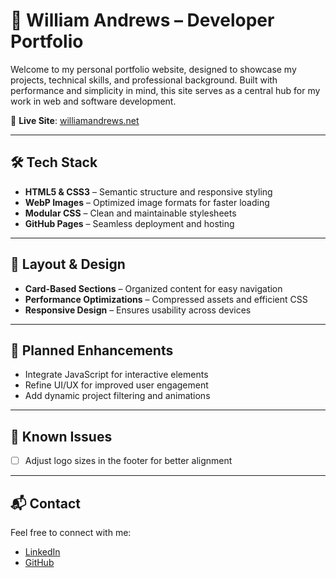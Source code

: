 # 💼 William Andrews – Developer Portfolio

Welcome to my personal portfolio website, designed to showcase my projects, technical skills, and professional background. Built with performance and simplicity in mind, this site serves as a central hub for my work in web and software development.

🔗 **Live Site**: [williamandrews.net](https://williamandrews.net)

---

## 🛠️ Tech Stack

- **HTML5 & CSS3** – Semantic structure and responsive styling
- **WebP Images** – Optimized image formats for faster loading
- **Modular CSS** – Clean and maintainable stylesheets
- **GitHub Pages** – Seamless deployment and hosting

---

## 📐 Layout & Design

- **Card-Based Sections** – Organized content for easy navigation
- **Performance Optimizations** – Compressed assets and efficient CSS
- **Responsive Design** – Ensures usability across devices

---

## 🚧 Planned Enhancements

- Integrate JavaScript for interactive elements
- Refine UI/UX for improved user engagement
- Add dynamic project filtering and animations

---

## 🐞 Known Issues

- [ ] Adjust logo sizes in the footer for better alignment

---

## 📬 Contact

Feel free to connect with me:

- [LinkedIn](https://www.linkedin.com/in/william-cs)
- [GitHub](https://github.com/williamandrews2)


